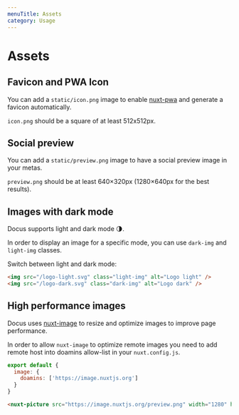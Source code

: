 ```yaml
---
menuTitle: Assets
category: Usage
---
```


# Assets

## Favicon and PWA Icon

You can add a `static/icon.png` image to enable [nuxt-pwa](https://pwa.nuxtjs.org) and generate a favicon automatically.

<alert>

`icon.png` should be a square of at least 512x512px.

</alert>

## Social preview

You can add a `static/preview.png` image to have a social preview image in your metas.

<alert>

`preview.png` should be at least 640×320px (1280×640px for the best results).

</alert>

## Images with dark mode

Docus supports light and dark mode 🌗.

In order to display an image for a specific mode, you can use `dark-img` and `light-img` classes.

<code-group>
<code-block label="Preview" active preview>

<div class="p-4 border-2 border-t-0 border-gray-700 rounded-b-md">
  <nuxt-img src="/logo-light.svg" class="light-img" alt="Logo light" style="margin:0;" width="219" height="40" />
  <nuxt-img src="/logo-dark.svg" class="dark-img" alt="Logo dark" style="margin:0;" width="219" height="40" />
  <p class="flex items-center" style="margin-bottom:0;">Switch between light and dark mode:&nbsp;<color-switcher class="inline-flex ml-2"></color-switcher></p>
</div>

</code-block>
<code-block label="Code">

```md
<img src="/logo-light.svg" class="light-img" alt="Logo light" />
<img src="/logo-dark.svg" class="dark-img" alt="Logo dark" />
```

</code-block>
</code-group>

## High performance images

Docus uses [nuxt-image](https://images.nuxtjs.org) to resize and optimize images to improve page performance.

In order to allow `nuxt-image` to optimize remote images you need to add remote host into doamins allow-list in your `nuxt.config.js`.

<code-group>
<code-block label="nuxt.config" active>

```js
export default {
  image: {
    doamins: ['https://image.nuxtjs.org']
  }
}
```

</code-block>
<code-block label="Code">

```md
<nuxt-picture src="https://image.nuxtjs.org/preview.png" width="1280" height="640" />
```

</code-block>

<code-block label="Preview">

<div class="p-4 border-2 border-t-0 border-gray-700 rounded-b-md">
<nuxt-picture src="https://image.nuxtjs.org/preview.png" width="1280" height="640"></nuxt-picture>
</div>

</code-block>
</code-group>
